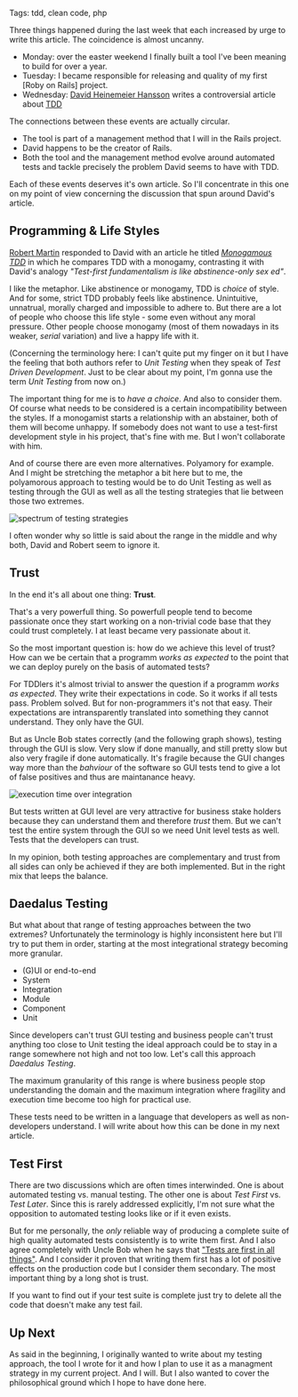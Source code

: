 Tags: tdd, clean code, php

Three things happened during the last week that each increased by urge to write this article. The coincidence is almost uncanny.

* Monday: over the easter weekend I finally built a tool I've been meaning to build for over a year.
* Tuesday: I became responsible for releasing and quality of my first [Roby on Rails] project.
* Wednesday: [David Heinemeier Hansson][dhh] writes a controversial article about [TDD]

The connections between these events are actually circular. 

* The tool is part of a management method that I will in the Rails project. 
* David happens to be the creator of Rails.
* Both the tool and the management method evolve around automated tests and tackle precisely the problem David seems to have with TDD.

Each of these events deserves it's own article. So I'll concentrate in this one on my point of view concerning the discussion that spun around David's article.

[Rails]: http://rubyonrails.org/
[dhh]: http://david.heinemeierhansson.com/
[TDD]: http://c2.com/cgi/wiki?TestDrivenDevelopment



## Programming & Life Styles

[Robert Martin] responded to David with an article he titled *[Monogamous TDD]* in which he compares TDD with a monogamy, contrasting it with David's analogy *"Test-first fundamentalism is like abstinence-only sex ed"*.

I like the metaphor. Like abstinence or monogamy, TDD is *choice* of style. And for some, strict TDD probably feels like abstinence. Unintuitive, unnatrual, morally charged and impossible to adhere to. But there are a lot of people who choose this life style - some even without any moral pressure. Other people choose monogamy (most of them nowadays in its weaker, *serial* variation) and live a happy life with it.

(Concerning the terminology here: I can't quite put my finger on it but I have the feeling that both authors refer to *Unit Testing* when they speak of *Test Driven Development*. Just to be clear about my point, I'm gonna use the term *Unit Testing* from now on.)

The important thing for me is to *have a choice*. And also to consider them. Of course what needs to be considered is a certain incompatibility between the styles. If a monogamist starts a relationship with an abstainer, both of them will become unhappy. If somebody does not want to use a test-first development style in his project, that's fine with me. But I won't collaborate with him.

And of course there are even more alternatives. Polyamory for example. And I might be stretching the metaphor a bit here but to me, the polyamorous approach to testing would be to do Unit Testing as well as testing through the GUI as well as all the testing strategies that lie between those two extremes.

![spectrum of testing strategies](static/res/testing/spectrum.png)

I often wonder why so little is said about the range in the middle and why both, David and Robert seem to ignore it.

[Robert Martin]: http://en.wikipedia.org/wiki/Robert_Cecil_Martin
[Monogamous TDD]: http://blog.8thlight.com/uncle-bob/2014/04/25/MonogamousTDD.html



## Trust

In the end it's all about one thing: **Trust**.

That's a very powerfull thing. So powerfull people tend to become passionate once they start working on a non-trivial code base that they could trust completely. I at least became very passionate about it.

So the most important question is: how do we achieve this level of trust? How can we be certain that a programm *works as expected* to the point that we can deploy purely on the basis of automated tests?

For TDDlers it's almost trivial to answer the question if a programm *works as expected*. They write their expectations in code. So it works if all tests pass. Problem solved. But for non-programmers it's not that easy. Their expectations are intransparently translated into something they cannot understand. They only have the GUI.

But as Uncle Bob states correctly (and the following graph shows), testing through the GUI is slow. Very slow if done manually, and still pretty slow but also very fragile if done automatically. It's fragile because the GUI changes way more than the *bahviour* of the software so GUI tests tend to give a lot of false positives and thus are maintanance heavy.

![execution time over integration](static/res/testing/execution_time.png)

But tests written at GUI level are very attractive for business stake holders because they can understand them and therefore *trust* them. But we can't test the entire system through the GUI so we need Unit level tests as well. Tests that the developers can trust.

In my opinion, both testing approaches are complementary and trust from all sides can only be achieved if they are both implemented. But in the right mix that leeps the balance.



## Daedalus Testing

But what about that range of testing approaches between the two extremes? Unfortunately the terminology is highly inconsistent here but I'll try to put them in order, starting at the most integrational strategy becoming more granular.

* (G)UI or end-to-end
* System
* Integration
* Module
* Component
* Unit

Since developers can't trust GUI testing and business people can't trust anything too close to Unit testing the ideal approach could be to stay in a range somewhere not high and not too low. Let's call this approach *Daedalus Testing*.

The maximum granularity of this range is where business people stop understanding the domain and the maximum integration where fragility and execution time become too high for practical use.

These tests need to be written in a language that developers as well as non-developers understand. I will write about how this can be done in my next article.



## Test First

There are two discussions which are often times interwinded. One is about automated testing vs. manual testing. The other one is about *Test First* vs. *Test Later*. Since this is rarely addressed explicitly, I'm not sure what the opposition to automated testing looks like or if it even exists.

But for me personally, the *only* reliable way of producing a complete suite of high quality automated tests consistently is to write them first. And I also agree completely with Uncle Bob when he says that ["Tests are first in all things"][testfirst]. And I consider it proven that writing them first has a lot of positive effects on the production code but I consider them secondary. The most important thing by a long shot is trust.

If you want to find out if your test suite is complete just try to delete all the code that doesn't make any test fail.

[testfirst]: http://blog.8thlight.com/uncle-bob/2013/09/23/Test-first.html



## Up Next

As said in the beginning, I originally wanted to write about my testing approach, the tool I wrote for it and how I plan to use it as a managment strategy in my current project. And I will. But I also wanted to cover the philosophical ground which I hope to have done here.